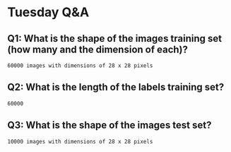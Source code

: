 # Tuesday Q&A

## Q1: What is the shape of the images training set (how many and the dimension of each)?
    60000 images with dimensions of 28 x 28 pixels

## Q2: What is the length of the labels training set?
    60000

## Q3: What is the shape of the images test set?
    10000 images with dimensions of 28 x 28 pixels
